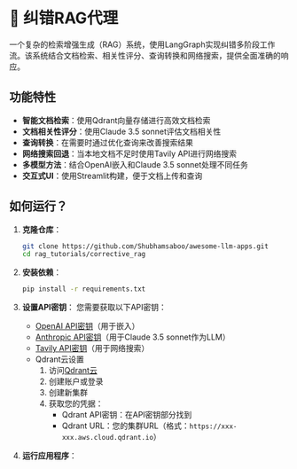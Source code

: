 # 🔄 纠错RAG代理
一个复杂的检索增强生成（RAG）系统，使用LangGraph实现纠错多阶段工作流。该系统结合文档检索、相关性评分、查询转换和网络搜索，提供全面准确的响应。

## 功能特性

- **智能文档检索**：使用Qdrant向量存储进行高效文档检索
- **文档相关性评分**：使用Claude 3.5 sonnet评估文档相关性
- **查询转换**：在需要时通过优化查询来改善搜索结果
- **网络搜索回退**：当本地文档不足时使用Tavily API进行网络搜索
- **多模型方法**：结合OpenAI嵌入和Claude 3.5 sonnet处理不同任务
- **交互式UI**：使用Streamlit构建，便于文档上传和查询

## 如何运行？

1. **克隆仓库**：
   ```bash
   git clone https://github.com/Shubhamsaboo/awesome-llm-apps.git
   cd rag_tutorials/corrective_rag
   ```

2. **安装依赖**：
   ```bash
   pip install -r requirements.txt
   ```

3. **设置API密钥**：
   您需要获取以下API密钥：
   - [OpenAI API密钥](https://platform.openai.com/api-keys)（用于嵌入）
   - [Anthropic API密钥](https://console.anthropic.com/settings/keys)（用于Claude 3.5 sonnet作为LLM）
   - [Tavily API密钥](https://app.tavily.com/home)（用于网络搜索）
   - Qdrant云设置
      1. 访问[Qdrant云](https://cloud.qdrant.io/)
      2. 创建账户或登录
      3. 创建新集群
      4. 获取您的凭据：
         - Qdrant API密钥：在API密钥部分找到
         - Qdrant URL：您的集群URL（格式：`https://xxx-xxx.aws.cloud.qdrant.io`）

4. **运行应用程序**：
   ```bash
